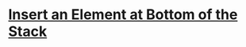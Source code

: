 <h1> <a href="https://www.codingninjas.com/codestudio/problems/insert-an-element-at-its-bottom-in-a-given-stack_1171166?topList=love-babbar-dsa-sheet-problems&leftPanelTab=0" target="_blank"> Insert an Element at Bottom of the Stack </a> </h1>
